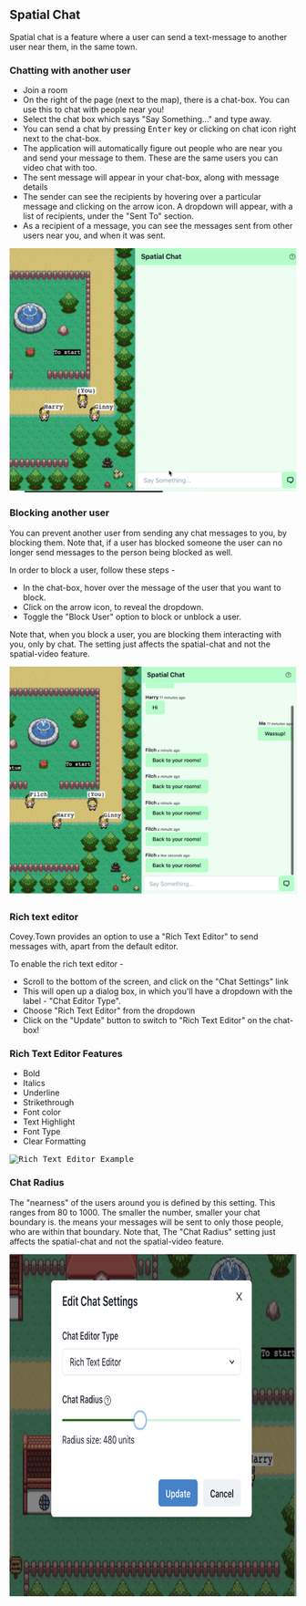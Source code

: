 ## Spatial Chat

Spatial chat is a feature where a user can send a text-message to another user near them, in the same town.

### Chatting with another user
- Join a room
- On the right of the page (next to the map), there is a chat-box. You can use this to chat with people near you!
- Select the chat box which says "Say Something..." and type away. 
- You can send a chat by pressing <kbd>Enter</kbd> key or clicking on chat icon right next to the chat-box.
- The application will automatically figure out people who are near you and send your message to them. These are the same users you can video chat with too.
- The sent message will appear in your chat-box, along with message details
- The sender can see the recipients by hovering over a particular message and clicking on the arrow icon. A dropdown will appear, with a list of recipients, under the "Sent To" section.
- As a recipient of a message, you can see the messages sent from other users near you, and when it was sent.

<kbd>
	<img src="docs/basic-chat.gif" alt="Basic Chat Example"/>
</kbd>


### Blocking another user
You can prevent another user from sending any chat messages to you, by blocking them. Note that, if a user has blocked someone the user can no longer send messages to the person being blocked as well.

In order to block a user, follow these steps - 
- In the chat-box, hover over the message of the user that you want to block. 
- Click on the arrow icon, to reveal the dropdown.
- Toggle the "Block User" option to block or unblock a user.

Note that, when you block a user, you are blocking them interacting with you, only by chat. The setting just affects the spatial-chat and not the spatial-video feature.

<kbd>
	<img src="docs/block-user.gif" alt="Block user Example"/>
</kbd>


### Rich text editor
Covey.Town provides an option to use a "Rich Text Editor" to send messages with, apart from the default editor. 

To enable the rich text editor - 
- Scroll to the bottom of the screen, and click on the "Chat Settings" link
- This will open up a dialog box, in which you'll have a dropdown with the label - "Chat Editor Type".
- Choose "Rich Text Editor" from the dropdown 
- Click on the "Update" button to switch to "Rich Text Editor" on the chat-box!

### Rich Text Editor Features
- Bold 
- Italics
- Underline
- Strikethrough
- Font color
- Text Highlight
- Font Type
- Clear Formatting

<kbd>
	<img src="docs/rte.gif" alt="Rich Text Editor Example"/>
</kbd>


### Chat Radius

The "nearness" of the users around you is defined by this setting. This ranges from 80 to 1000. The smaller the number, smaller your chat boundary is. the means your messages will be sent to only those people, who are within that boundary. Note that, The "Chat Radius" setting just affects the spatial-chat and not the spatial-video feature.

<kbd>
	<img src="docs/chat-radius.png" alt="Chat Radius Example" height="600" />
</kbd>

